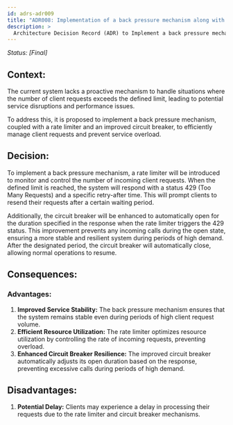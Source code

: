 ```yaml
---
id: adrs-adr009
title: "ADR008: Implementation of a back pressure mechanism along with Rate Limiter and Enhanced Circuit Breaker"
description: >
  Architecture Decision Record (ADR) to Implement a back pressure mechanism along with Rate Limiter and Enhanced Circuit Breaker for Client Requests.
---
```


*Status: [Final]*

## Context:
The current system lacks a proactive mechanism to handle situations where the number of client requests exceeds the defined limit, leading to potential service disruptions and performance issues. 

To address this, it is proposed to implement a back pressure mechanism, coupled with a rate limiter and an improved circuit breaker, to efficiently manage client requests and prevent service overload.

## Decision: 
To implement a back pressure mechanism, a rate limiter will be introduced to monitor and control the number of incoming client requests. When the defined limit is reached, the system will respond with a status 429 (Too Many Requests) and a specific retry-after time. This will prompt clients to resend their requests after a certain waiting period.

Additionally, the circuit breaker will be enhanced to automatically open for the duration specified in the response when the rate limiter triggers the 429 status. This improvement prevents any incoming calls during the open state, ensuring a more stable and resilient system during periods of high demand. After the designated period, the circuit breaker will automatically close, allowing normal operations to resume.

## Consequences:

### Advantages:
1. **Improved Service Stability:** The back pressure mechanism ensures that the system remains stable even during periods of high client request volume.
2. **Efficient Resource Utilization:** The rate limiter optimizes resource utilization by controlling the rate of incoming requests, preventing overload.
3. **Enhanced Circuit Breaker Resilience:** The improved circuit breaker automatically adjusts its open duration based on the response, preventing excessive calls during periods of high demand.

## Disadvantages:
1. **Potential Delay:** Clients may experience a delay in processing their requests due to the rate limiter and circuit breaker mechanisms.
